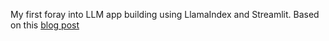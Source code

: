 My first foray into LLM app building using LlamaIndex and Streamlit. Based on this  [blog post](https://blog.streamlit.io/build-a-chatbot-with-custom-data-sources-powered-by-llamaindex/)
